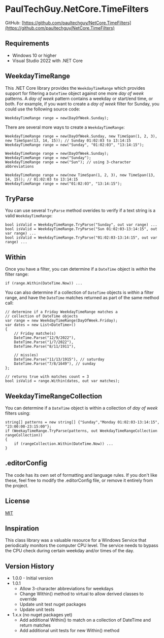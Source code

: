 # PaulTechGuy.NetCore.TimeFilters

GitHub: [https://github.com/paultechguy/NetCore.TimeFilters](https://github.com/paultechguy/NetCore.TimeFilters)

## Requirements
- Windows 10 or higher
- Visual Studio 2022 with .NET Core

## WeekdayTimeRange
This .NET Core library provides the `WeekdayTimeRange` which provides support for filtering a `DateTime` object against one more *day of week* patterns.  A *day of week* pattern contains a weekday or start/end time, or both.  For example, if you want to create a *day of week* filter for Sunday, you could use the following source code:

    WeekdayTimeRange range = new(DayOfWeek.Sunday);

There are several more ways to create a `WeekdayTimeRange`:

    WeekdayTimeRange range = new(DayOfWeek.Sunday, new TimeSpan(1, 2, 3), new TimeSpan(13, 14, 15)); // Sunday 01:02:03 to 13:14:15
    WeekdayTimeRange range = new("Sunday", "01:02:03", "13:14:15");

    WeekdayTimeRange range = new(DayOfWeek.Sunday);
    WeekdayTimeRange range = new("Sunday");
    WeekdayTimeRange range = new("Sun"); // using 3-character abbreviations

    WeekdayTimeRange range = new(new TimeSpan(1, 2, 3), new TimeSpan(13, 14, 15)); // 01:02:03 to 13:14:15
    WeekdayTimeRange range = new("01:02:03", "13:14:15");

## TryParse
You can use several `TryParse` method overides to verify if a text string is a valid `WeekdayTimeRange`:

    bool isValid = WeekdayTimeRange.TryParse("Sunday", out var range) ...
    bool isValid = WeekdayTimeRange.TryParse("Sun 01:02:03-13:14:15", out var range) ...
    bool isValid = WeekdayTimeRange.TryParse("01:02:03-13:14:15", out var range) ...

## Within
Once you have a filter, you can determine if a `DateTime` object is *within* the filter range:

    if (range.Within(DateTime.Now)) ...

You can also determine if a collection of `DateTime` objects is *within* a filter range, and have the
`DateTime` matches returned as part of the same method call:

    // determine if a Friday WeekdayTimeRange matches a
    // collection of DateTime objects
    var range = new WeekdayTimeRange(DayOfWeek.Friday);
    var dates = new List<DateTime>()
    {
        // Friday matche(s)
        DateTime.Parse("12/9/2022"),
        DateTime.Parse("1/7/2022"),
        DateTime.Parse("8/11/1911"),

        // miss(es)
        DateTime.Parse("11/13/1915"), // saturday
        DateTime.Parse("7/8/1649"), // sunday
    };

    // returns true with matches count = 3
    bool isValid = range.Within(dates, out var matches);

## WeekdayTimeRangeCollection
You can determine if a `DateTime` object is within a collection of *day of week* filters using:

    string[] patterns = new string[] {"Sunday","Monday 01:02:03-13:14:15", "23:00:00-23:15:00"};
    if (WeekayTimeRange.TryParse(patterns, out WeekdayTimeRangeCollection rangeCollection))
    {
        if (rangeCollection.Within(DateTime.Now)) ...
    }

## .editorConfig
The code has its own set of formatting and language rules.  If you don't like these, feel free
to modify the .editorConfig file, or remove it entirely from the project.

## License
[MIT](https://github.com/paultechguy/WinService.NetCore/blob/develop/LICENSE.txt)

## Inspiration
This class library was a valuable resource for a Windows Service that periodically monitors the computer CPU level. The service needs to bypass the CPU check during certain weekday and/or times of the day.

## Version History
* 1.0.0 - Initial version
* 1.0.1
   + Allow 3-character abbreviations for weekdays
   + Change Within() method to virtual to allow derived classes to override
   + Update unit test nuget packages
   + Update unit tests
* 1.x.x (no nuget packages yet)
   + Add additional Within() to match on a collection of DateTime and return matches
   + Add additional unit tests for new Within() method
